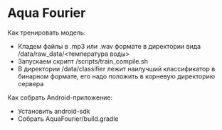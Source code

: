 # Aqua Fourier
Как тренировать модель:
* Кладем файлы в .mp3 или .wav формате в директории вида /data/raw_data/<температура воды>
* Запускаем скрипт /scripts/train_compile.sh
* В директории /data/classifier лежит наилучший классификатор в бинарном формате, его надо положить в корневую директорию сервера

Как собрать Android-приложение:
* Установить android-sdk
* Собрать AquaFourier/build.gradle

